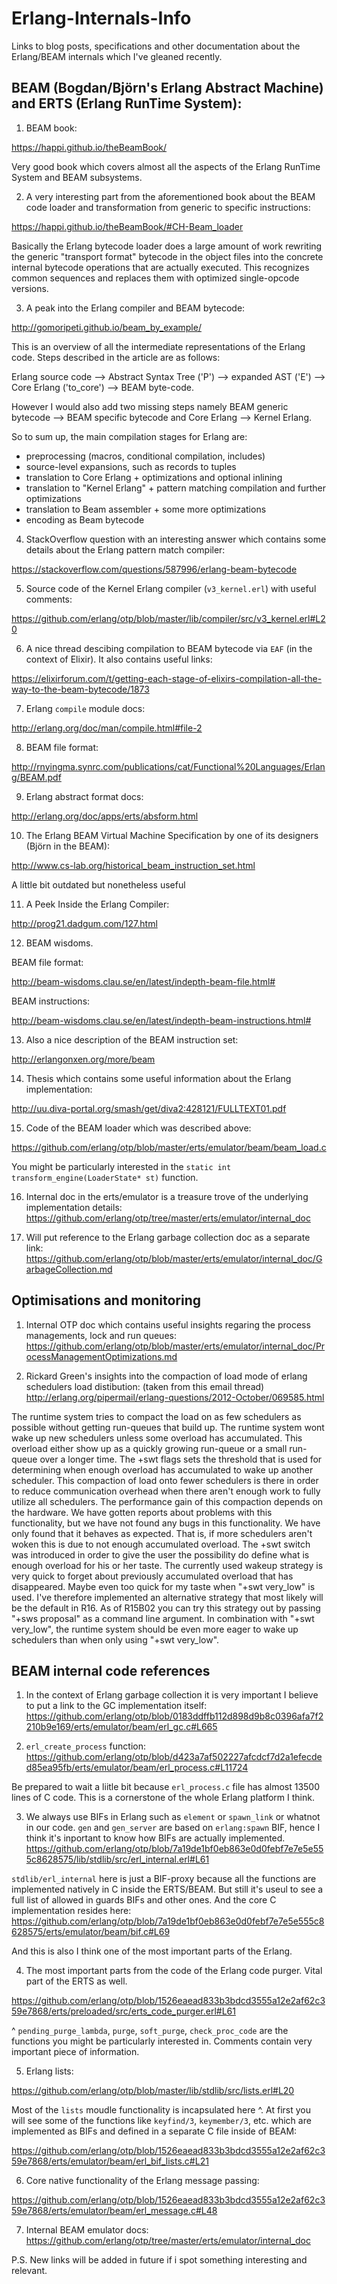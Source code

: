 # Erlang-Internals-Info

Links to blog posts, specifications and other documentation about the Erlang/BEAM internals which I've gleaned recently.


## BEAM (Bogdan/Björn's Erlang Abstract Machine) and ERTS (Erlang RunTime System):

1. BEAM book:

https://happi.github.io/theBeamBook/

Very good book which covers almost all the aspects of the Erlang RunTime System and BEAM subsystems.

2. A very interesting part from the aforementioned book about the BEAM code loader and transformation from generic to specific instructions:

https://happi.github.io/theBeamBook/#CH-Beam_loader

Basically the Erlang bytecode loader does a large amount of work rewriting the generic "transport format" bytecode in the object files into the concrete internal bytecode operations that are actually executed. This recognizes common sequences and replaces them with optimized single-opcode versions. 

3. A peak into the Erlang compiler and BEAM bytecode:
 
http://gomoripeti.github.io/beam_by_example/

This is an overview of all the intermediate representations of the Erlang code. Steps described in the article are as follows:

Erlang source code --> Abstract Syntax Tree ('P') --> expanded AST ('E') --> Core Erlang ('to_core') --> BEAM byte-code.

However I would also add two missing steps namely BEAM generic bytecode --> BEAM specific bytecode and Core Erlang --> Kernel Erlang.

So to sum up, the main compilation stages for Erlang are:
  - preprocessing (macros, conditional compilation, includes)
  - source-level expansions, such as records to tuples
  - translation to Core Erlang + optimizations and optional inlining
  - translation to "Kernel Erlang" + pattern matching compilation
    and further optimizations
  - translation to Beam assembler + some more optimizations
  - encoding as Beam bytecode

4. StackOverflow question with an interesting answer which contains some details about the Erlang pattern match compiler:

https://stackoverflow.com/questions/587996/erlang-beam-bytecode

5. Source code of the Kernel Erlang compiler (`v3_kernel.erl`) with useful comments:

https://github.com/erlang/otp/blob/master/lib/compiler/src/v3_kernel.erl#L20

6. A nice thread descibing compilation to BEAM bytecode via `EAF` (in the context of Elixir). It also contains useful links:

https://elixirforum.com/t/getting-each-stage-of-elixirs-compilation-all-the-way-to-the-beam-bytecode/1873

7. Erlang `compile` module docs:

http://erlang.org/doc/man/compile.html#file-2

8. BEAM file format:

http://rnyingma.synrc.com/publications/cat/Functional%20Languages/Erlang/BEAM.pdf

9. Erlang abstract format docs:

http://erlang.org/doc/apps/erts/absform.html

10. The Erlang BEAM Virtual Machine Specification by one of its designers (Björn in the BEAM):

http://www.cs-lab.org/historical_beam_instruction_set.html

A little bit outdated but nonetheless useful

11. A Peek Inside the Erlang Compiler:

http://prog21.dadgum.com/127.html

12. BEAM wisdoms.

BEAM file format:

http://beam-wisdoms.clau.se/en/latest/indepth-beam-file.html#

BEAM instructions:

http://beam-wisdoms.clau.se/en/latest/indepth-beam-instructions.html#

13. Also a nice description of the BEAM instruction set:

http://erlangonxen.org/more/beam

14. Thesis which contains some useful information about the Erlang implementation:

http://uu.diva-portal.org/smash/get/diva2:428121/FULLTEXT01.pdf

15. Code of the BEAM loader which was described above:

https://github.com/erlang/otp/blob/master/erts/emulator/beam/beam_load.c

You might be particularly interested in the `static int transform_engine(LoaderState* st)` function.

16. Internal doc in the erts/emulator is a treasure trove of the underlying implementation details:
https://github.com/erlang/otp/tree/master/erts/emulator/internal_doc

17. Will put reference to the Erlang garbage collection doc as a separate link:
https://github.com/erlang/otp/blob/master/erts/emulator/internal_doc/GarbageCollection.md


## Optimisations and monitoring

1. Internal OTP doc which contains useful insights regaring the process managements, lock and run queues:
https://github.com/erlang/otp/blob/master/erts/emulator/internal_doc/ProcessManagementOptimizations.md

2. Rickard Green's insights into the compaction of load mode  of erlang schedulers load distibution:
(taken from this email thread)
http://erlang.org/pipermail/erlang-questions/2012-October/069585.html

The runtime system tries to compact the load on as few schedulers as possible without getting run-queues that build up. The runtime system wont wake up new schedulers unless some overload has accumulated. This overload either show up as a quickly growing run-queue or a small run-queue over a longer time. The +swt flags sets the threshold that is used for determining when enough overload has accumulated to wake up another scheduler. This compaction of load onto fewer schedulers is there in order to reduce communication overhead when there aren't enough work to fully utilize all schedulers. The performance gain of this compaction depends on the hardware. We have gotten reports about problems with this functionality, but we have not found any bugs in this functionality. We have only found that it behaves as expected. That is, if more schedulers aren't woken this is 
due to not enough accumulated overload. The +swt switch was introduced in order to give the user the possibility do define what is enough overload for his or her taste. The currently used wakeup strategy is very quick to forget about previously accumulated overload that has disappeared. Maybe even too quick for my taste when "+swt very_low" is used. I've therefore  implemented an alternative strategy that most likely will be the default in R16. As of R15B02 you can try this strategy out by passing "+sws proposal" as a command line argument. In combination with "+swt very_low", the runtime system should be even more eager to wake up schedulers than when only using "+swt very_low".
 

## BEAM internal code references

1. In the context of Erlang garbage collection it is very important I believe to put a link to the GC implementation itself:
https://github.com/erlang/otp/blob/0183ddffb112d898d9b8c0396afa7f2210b9e169/erts/emulator/beam/erl_gc.c#L665

2. `erl_create_process` function:
https://github.com/erlang/otp/blob/d423a7af502227afcdcf7d2a1efecded85ea95fb/erts/emulator/beam/erl_process.c#L11724

Be prepared to wait a liitle bit because `erl_process.c` file has almost 13500 lines of C code. This is a cornerstone of the whole Erlang platform I think.

3. We always use BIFs in Erlang such as `element` or `spawn_link` or whatnot in our code. `gen` and `gen_server` are based on `erlang:spawn` BIF, hence I think it's inportant to know how BIFs are actually implemented.
https://github.com/erlang/otp/blob/7a19de1bf0eb863e0d0febf7e7e5e555c8628575/lib/stdlib/src/erl_internal.erl#L61

`stdlib/erl_internal` here is just a BIF-proxy because all the functions are implemented natively in C inside the ERTS/BEAM. But still it's useul to see a full list of allowed in guards BIFs and other ones.
And the core C implementation resides here:
https://github.com/erlang/otp/blob/7a19de1bf0eb863e0d0febf7e7e5e555c8628575/erts/emulator/beam/bif.c#L69

And this is also I think one of the most important parts of the Erlang.

4. The most important parts from the code of the Erlang code purger. Vital part of the ERTS as well.

https://github.com/erlang/otp/blob/1526eaead833b3bdcd3555a12e2af62c359e7868/erts/preloaded/src/erts_code_purger.erl#L61

^ `pending_purge_lambda`, `purge`, `soft_purge`, `check_proc_code` are the functions you might be particularly interested in.
Comments contain very important piece of information.

5. Erlang lists:

https://github.com/erlang/otp/blob/master/lib/stdlib/src/lists.erl#L20

Most of the `lists` moudle functionality is incapsulated here ^. At first you will see some of the functions like `keyfind/3`, `keymember/3`, etc. which are implemented as BIFs and defined in a separate C file inside of BEAM:

https://github.com/erlang/otp/blob/1526eaead833b3bdcd3555a12e2af62c359e7868/erts/emulator/beam/erl_bif_lists.c#L21


6. Core native functionality of the Erlang message passing:

https://github.com/erlang/otp/blob/1526eaead833b3bdcd3555a12e2af62c359e7868/erts/emulator/beam/erl_message.c#L48

7. Internal BEAM emulator docs:
https://github.com/erlang/otp/tree/master/erts/emulator/internal_doc

P.S. New links will be added in future if i spot something interesting and relevant.

